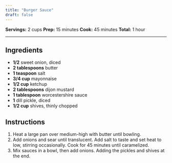```yaml
---
title: "Burger Sauce"
draft: false
---
```


**Servings:** 2 cups
**Prep:** 15 minutes
**Cook:** 45 minutes
**Total:** 1 hour

---

## Ingredients

- **1/2** sweet onion, diced
- **2 tablespoons** butter
- **1 teaspoon** salt
- **3/4 cup** mayonnaise
- **1/2 cup** ketchup
- **2 tablespoons** dijon mustard
- **1 tablespoon** worcestershire sauce
- **1** dill pickle, diced
- **1/2 cup** shives, thinly chopped

## Instructions

1. Heat a large pan over medium-high with butter until bowling.
2. Add onions and sear until translucent. Add salt to taste and set heat to low, stirring occasionally. Cook for 45 minutes until caramelized.
3. Mix sauces in a bowl, then add onions. Adding the pickles and shives at the end.
